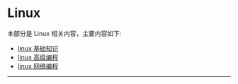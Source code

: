 # Linux

本部分是 Linux 相关内容，主要内容如下:

* [linux 基础知识](./LinuxBasics/content.md)
* [linux 高级编程](./LinuxAdvanced/content.md)
* [linux 网络编程](./LinuxNetwork/content.md)

---
